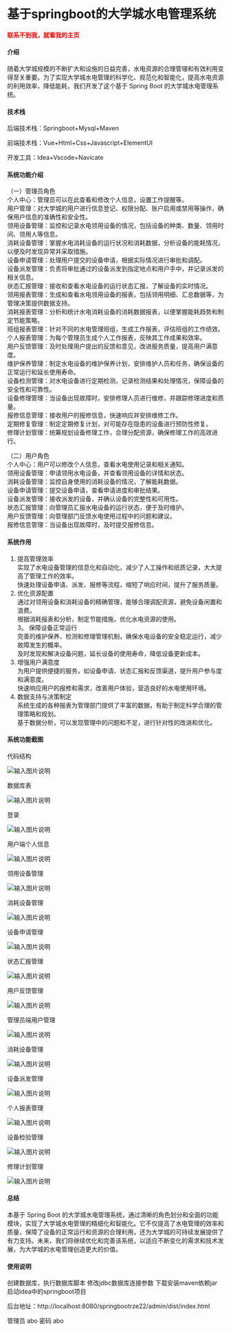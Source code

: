 # 基于springboot的大学城水电管理系统

<h4 style='color:red'>联系不到我，就看我的主页 </h4> 
 
#### 介绍

随着大学城规模的不断扩大和设施的日益完善，水电资源的合理管理和有效利用变得至关重要。为了实现大学城水电管理的科学化、规范化和智能化，提高水电资源的利用效率，降低能耗，我们开发了这个基于 Spring Boot 的大学城水电管理系统。

#### 技术栈

后端技术栈：Springboot+Mysql+Maven

前端技术栈：Vue+Html+Css+Javascript+ElementUI

开发工具：Idea+Vscode+Navicate

#### 系统功能介绍

（一）管理员角色  
个人中心：管理员可以在此查看和修改个人信息，设置工作提醒等。  
用户管理：对大学城的用户进行信息登记、权限分配、账户启用或禁用等操作，确保用户信息的准确性和安全性。  
领用设备管理：监控和记录水电领用设备的情况，包括设备的种类、数量、领用时间、领用人等信息。  
消耗设备管理：掌握水电消耗设备的运行状况和消耗数据，分析设备的能耗情况，以便及时发现异常并采取措施。  
设备申请管理：处理用户提交的设备申请，根据实际情况进行审批和调配。  
设备派发管理：负责将审批通过的设备派发到指定地点和用户手中，并记录派发的相关信息。  
状态汇报管理：接收和查看水电设备的运行状态汇报，了解设备的实时情况。  
领用报表管理：生成和查看水电领用设备的报表，包括领用明细、汇总数据等，为管理决策提供数据支持。  
消耗报表管理：分析和统计水电消耗设备的消耗数据报表，以便掌握能耗趋势和制定节能策略。  
班组报表管理：针对不同的水电管理班组，生成工作报表，评估班组的工作绩效。  
个人报表管理：为每个管理员生成个人工作报表，反映其工作成果和效率。  
用户反馈管理：及时处理用户提出的反馈和意见，改进服务质量，提高用户满意度。  
维护保养管理：制定水电设备的维护保养计划，安排维护人员和任务，确保设备的正常运行和延长使用寿命。  
设备检测管理：对水电设备进行定期检测，记录检测结果和处理情况，保障设备的安全性和可靠性。  
设备修理管理：当设备出现故障时，安排修理人员进行维修，并跟踪修理进度和质量。  
报修信息管理：接收用户的报修信息，快速响应并安排维修工作。  
定期修复管理：制定定期修复计划，对可能存在隐患的设备进行预防性修复。  
修理计划管理：统筹规划设备修理工作，合理分配资源，确保修理工作的高效进行。  

（二）用户角色  
个人中心：用户可以修改个人信息，查看水电使用记录和相关通知。  
领用设备管理：申请领用水电设备，并查看领用设备的详情和状态。  
消耗设备管理：监控自身使用的消耗设备的情况，了解能耗数据。  
设备申请管理：提交设备申请，查看申请进度和审批结果。  
设备派发管理：接收派发的设备，并确认设备的完整性和可用性。  
状态汇报管理：向管理员汇报水电设备的运行状态，便于及时维护。  
用户反馈管理：向管理部门反馈水电使用过程中的问题和建议。  
报修信息管理：当设备出现故障时，及时提交报修信息。  

#### 系统作用

1. 提高管理效率  
实现了水电设备管理的信息化和自动化，减少了人工操作和纸质记录，大大提高了管理工作的效率。  
快速处理设备申请、派发、报修等流程，缩短了响应时间，提升了服务质量。  
2. 优化资源配置  
通过对领用设备和消耗设备的精确管理，能够合理调配资源，避免设备闲置和浪费。  
根据消耗报表和分析，制定节能措施，优化水电资源的使用。  
3。 保障设备正常运行  
完善的维护保养、检测和修理管理机制，确保水电设备的安全稳定运行，减少故障发生的概率。  
及时发现和解决设备问题，延长设备的使用寿命，降低设备更新成本。  
4. 增强用户满意度  
为用户提供便捷的服务，如设备申请、状态汇报和反馈渠道，提升用户参与度和满意度。  
快速响应用户的报修和需求，改善用户体验，营造良好的水电使用环境。  
5. 数据支持与决策制定  
系统生成的各种报表为管理部门提供了丰富的数据，有助于制定科学合理的管理策略和规划。  
基于数据分析，可以发现管理中的问题和不足，进行针对性的改进和优化。  

#### 系统功能截图

代码结构

![输入图片说明](images/79634402ec6758291cec1e0616e8a98.png)

数据库表

![输入图片说明](images/6d6120789b3587cd76b6de93a75d2e2.png)

登录

![输入图片说明](images/9a5bde4f3b9def4731634dd9b68d4cd.png)

用户端个人信息

![输入图片说明](images/eb272b62e9c8a1c56c2ff36539d0da1.png)

领用设备管理

![输入图片说明](images/22f9840b21117050a5f71336ad75f71.png)

消耗设备管理

![输入图片说明](images/199a08689caaceba690fc7ef3603b20.png)

设备申请管理

![输入图片说明](images/3d98a7a6a9a8c7fd766aa8caf500628.png)

状态汇报管理

![输入图片说明](images/876cfc63667816f3b40590df352bd86.png)

用户反馈管理

![输入图片说明](images/42401c660a7ac5fc040bddd1093f43b.png)

管理员端用户管理

![输入图片说明](images/0b2c5b0a6598c0b8a523448cdcfd75d.png)

消耗设备管理

![输入图片说明](images/41b0b298ac521e11324072721810cb8.png)

设备派发管理

![输入图片说明](images/3522239b40dc71b5eb50cc308e4dd05.png)

个人报表管理

![输入图片说明](images/95ab43ae3285b267f7b31e298a7faad.png)

设备检验管理

![输入图片说明](images/27b54c220649e4770d545813d8d1d2f.png)

修理计划管理

![输入图片说明](images/bcf91cbaf6f9f2fc04664303bdb4c06.png)

#### 总结

本基于 Spring Boot 的大学城水电管理系统，通过清晰的角色划分和全面的功能模块，实现了大学城水电管理的精细化和智能化。它不仅提高了水电管理的效率和质量，保障了设备的正常运行和资源的合理利用，还为大学城的可持续发展提供了有力支持。未来，我们将继续优化和完善该系统，以适应不断变化的需求和技术发展，为大学城的水电管理创造更大的价值。

#### 使用说明

创建数据库，执行数据库脚本 修改jdbc数据库连接参数 下载安装maven依赖jar 启动idea中的springboot项目

后台地址：http://localhost:8080/springbootrze22/admin/dist/index.html

管理员  abo 密码 abo
